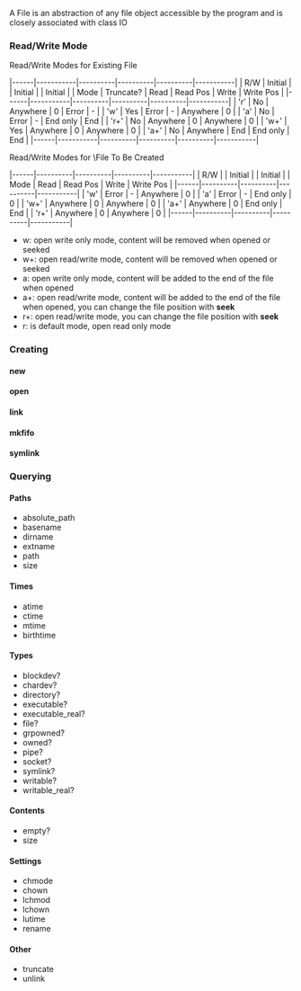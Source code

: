 A File is an abstraction of any file object accessible by the program and is closely associated with class IO

### Read/Write Mode
Read/Write Modes for Existing File

|------|-----------|----------|----------|----------|-----------|
| R/W  | Initial   |          | Initial  |          | Initial   |
| Mode | Truncate? |  Read    | Read Pos |  Write   | Write Pos |
|------|-----------|----------|----------|----------|-----------|
| 'r'  |    No     | Anywhere |    0     |   Error  |     -     |
| 'w'  |    Yes    |   Error  |    -     | Anywhere |     0     |
| 'a'  |    No     |   Error  |    -     | End only |    End    |
| 'r+' |    No     | Anywhere |    0     | Anywhere |     0     |
| 'w+' |    Yes    | Anywhere |    0     | Anywhere |     0     |
| 'a+' |    No     | Anywhere |   End    | End only |    End    |
|------|-----------|----------|----------|----------|-----------|

Read/Write Modes for \File To Be Created

|------|----------|----------|----------|-----------|
| R/W  |          | Initial  |          | Initial   |
| Mode |  Read    | Read Pos |  Write   | Write Pos |
|------|----------|----------|----------|-----------|
| 'w'  |   Error  |    -     | Anywhere |     0     |
| 'a'  |   Error  |    -     | End only |     0     |
| 'w+' | Anywhere |    0     | Anywhere |     0     |
| 'a+' | Anywhere |    0     | End only |    End    |
| 'r+' | Anywhere |    0     | Anywhere |     0     |
|------|----------|----------|----------|-----------|

- w: open write only mode, content will be removed when opened or seeked
- w+: open read/write mode, content will be removed when opened or seeked
- a: open write only mode, content will be added to the end of the file when opened
- a+: open read/write mode, content will be added to the end of the file when opened, you can change the file position with **seek**
- r+: open read/write mode, you can change the file position with **seek**
- r: is default mode, open read only mode

### Creating
#### new
#### open
#### link
#### mkfifo
#### symlink

### Querying
#### Paths
- absolute_path
- basename
- dirname
- extname
- path
- size

#### Times
- atime
- ctime
- mtime
- birthtime

#### Types
- blockdev?
- chardev?
- directory?
- executable?
- executable_real?
- file?
- grpowned?
- owned?
- pipe?
- socket?
- symlink?
- writable?
- writable_real?

#### Contents
- empty?
- size

#### Settings
- chmode
- chown
- lchmod
- lchown
- lutime
- rename

#### Other
- truncate
- unlink



